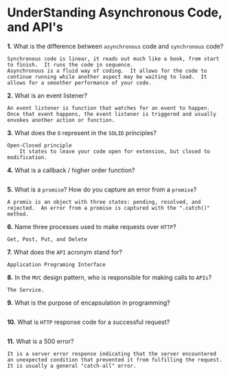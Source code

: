 # UnderStanding Asynchronous Code, and API's

**1.** What is the difference between `asynchronous` code and `synchronous` code?
<!-- enter you answer in the space below -->
```
Synchronous code is linear, it reads out much like a book, from start to finish.  It runs the code in sequence.
Asynchronous is a fluid way of coding.  It allows for the code to continue running while another aspect may be waiting to load.  It allows for a smoother performance of your code. 
```
**2.** What is an event listener?
<!-- enter you answer in the space below -->
```
An event listener is function that watches for an event to happen.  Once that event happens, the event listener is triggered and usually envokes another action or function.
```
**3.** What does the `O` represent in the `SOLID` principles?
<!-- enter you answer in the space below -->
```
Open-Closed principle
    It states to leave your code open for extension, but closed to modification.
```
**4.** What is a callback / higher order function?
<!-- enter you answer in the space below -->
```

```
**5.** What is a `promise`? How do you capture an error from a `promise`?
<!-- enter you answer in the space below -->
```
A promis is an object with three states: pending, resolved, and rejected.  An error from a promise is captured with the ".catch()" method.
```
**6.** Name three processes used to make requests over `HTTP`?
<!-- enter you answer in the space below -->
```
Get, Post, Put, and Delete
```
**7.** What does the `API` acronym stand for?
<!-- enter you answer in the space below -->
```
Application Programing Interface
```
**8.** In the `MVC` design pattern, who is responsible for making calls to `APIs`?
<!-- enter you answer in the space below -->
```
The Service.
```
**9.** What is the purpose of encapsulation in programming?
<!-- enter you answer in the space below -->
```

```
**10.** What is `HTTP` response code for a successful request?
<!-- enter you answer in the space below -->
```

```
**11.** What is a 500 error?
<!-- enter you answer in the space below -->
```
It is a server error response indicating that the server encountered  an unexpected condition that prevented it from fulfilling the request.  It is usually a general "catch-all" error.
```